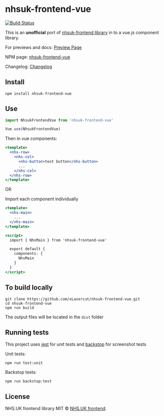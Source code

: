 # nhsuk-frontend-vue

[![Build Status](https://travis-ci.com/xLasercut/nhsuk-frontend-vue.svg?branch=master)](https://travis-ci.com/xLasercut/nhsuk-frontend-vue)

This is an **unofficial** port of [nhsuk-frontend library](https://github.com/nhsuk/nhsuk-frontend/) in to a vue.js component library.

For previews and docs: [Preview Page](https://xlasercut.github.io/nhsuk-frontend-vue/)

NPM page: [nhsuk-frontend-vue](https://www.npmjs.com/package/nhsuk-frontend-vue)

Changelog: [Changelog](https://github.com/xLasercut/nhsuk-frontend-vue/blob/master/CHANGELOG.md)


## Install
```
npm install nhsuk-frontend-vue
```

## Use

```jsx
import NhsukFrontendVue from 'nhsuk-frontend-vue'

Vue.use(NhsukFrontendVue)
```

Then in vue components:

```jsx
<template>
  <nhs-row>
    <nhs-col>
      <nhs-button>test button</nhs-button>
      ...
    </nhs-col>
  </nhs-row>
</template>
```

OR

Import each component individually

```jsx
<template>
  <nhs-main>
    ...
  </nhs-main>
</template>

<script>
  import { NhsMain } from 'nhsuk-frontend-vue'

  export default {
    components: {
      NhsMain
    }
  }
</script>
```


## To build locally

```
git clone https://github.com/xLasercut/nhsuk-frontend-vue.git
cd nhsuk-frontend-vue
npm run build
```

The output files will be located in the `dist` folder

## Running tests

This project uses [jest](https://jestjs.io/) for unit tests and [backstop](https://garris.github.io/BackstopJS/) for screenshot tests

Unit tests:
```
npm run test:unit
```

Backstop tests:
```
npm run backstop:test
```

## License

NHS.UK frontend library MIT © [NHS.UK frontend](https://www.npmjs.com/package/nhsuk-frontend).